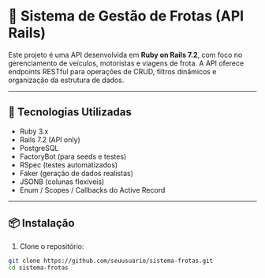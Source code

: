 # 🚗 Sistema de Gestão de Frotas (API Rails)

Este projeto é uma API desenvolvida em **Ruby on Rails 7.2**, com foco no gerenciamento de veículos, motoristas e viagens de frota. A API oferece endpoints RESTful para operações de CRUD, filtros dinâmicos e organização da estrutura de dados.

---

## 🧱 Tecnologias Utilizadas

- Ruby 3.x
- Rails 7.2 (API only)
- PostgreSQL
- FactoryBot (para seeds e testes)
- RSpec (testes automatizados)
- Faker (geração de dados realistas)
- JSONB (colunas flexíveis)
- Enum / Scopes / Callbacks do Active Record

---

## 📦 Instalação

1. Clone o repositório:

```bash
git clone https://github.com/seuusuario/sistema-frotas.git
cd sistema-frotas
```
